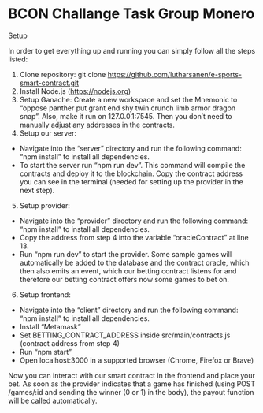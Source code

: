 # BCON Challange Task Group Monero

Setup

In order to get everything up and running you can simply follow all the steps listed:

1. Clone repository: git clone https://github.com/lutharsanen/e-sports-smart-contract.git
2. Install Node.js (https://nodejs.org)
3. Setup Ganache: Create a new workspace and set the Mnemonic to “oppose panther put grant end shy twin crunch limb armor dragon snap”. Also, make it run on 127.0.0.1:7545. Then you don’t need to manually adjust any addresses in the contracts.
4. Setup our server:
 * Navigate into the “server” directory and run the following command: “npm install” to install all dependencies.
 * To start the server run “npm run dev”. This command will compile the contracts and deploy it to the blockchain. Copy the contract address you can see in the terminal (needed for setting up the provider in the next step).
5. Setup provider:
 * Navigate into the “provider” directory and run the following command: “npm install” to install all dependencies.
 * Copy the address from step 4 into the variable “oracleContract” at line 13.
 * Run “npm run dev” to start the provider. Some sample games will automatically be added to the database and the contract oracle, which then also emits an event, which our betting contract listens for and therefore our betting contract offers now some games to bet on.
6. Setup frontend:
 * Navigate into the “client” directory and run the following command: “npm install” to install all dependencies.
 * Install “Metamask”
 * Set BETTING_CONTRACT_ADDRESS inside src/main/contracts.js (contract address from step 4)
 * Run “npm start”
 * Open localhost:3000 in a supported browser (Chrome, Firefox or Brave)

Now you can interact with our smart contract in the frontend and place your bet. As soon as the provider indicates that a game has finished (using POST /games/:id and sending the winner (0 or 1) in the body), the payout function will be called automatically.

